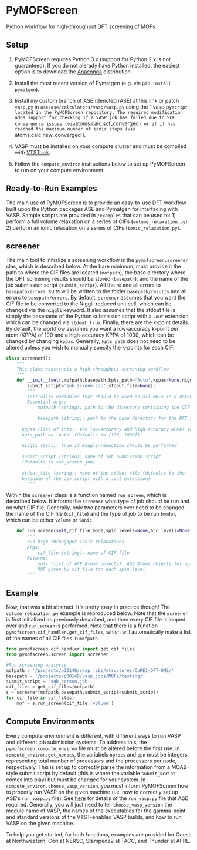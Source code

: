 # PyMOFScreen
Python workflow for high-throughput DFT screening of MOFs

## Setup

1. PyMOFScreen requires Python 3.x (support for Python 2.x is not guaranteed). If you do not alerady have Python installed, the easiest option is to download the [Anaconda](https://www.anaconda.com/download/) distribution.

2. Install the most recent version of Pymatgen (e.g. via `pip install pymatgen`).

3. Install my custom branch of ASE (denoted rASE) at this link or patch `vasp.py` in `ase/ase/calculators/vasp/vasp.py` using the ``vasp.py` script located in the PyMOFScreen repository. The required modification adds support for checking if a VASP job has failed due to SCF convergence issues (via `atoms.calc.scf_converged`) or if it has reached the maximum number of ionic steps (via `atoms.calc.nsw_converged`).

4. VASP must be installed on your compute cluster and must be compiled with [VTSTools](http://theory.cm.utexas.edu/vtsttools/index.html).

5. Follow the `compute_environ` instructions below to set up PyMOFScreen to run on your compute environment.

## Ready-to-Run Examples

The main use of PyMOFScreen is to provide an easy-to-use DFT workflow built upon the Python packages ASE and Pymatgen for interfacing with VASP. Sample scripts are provided in `/examples` that can be used to: 1) perform a full volume relaxation on a series of CIFs (`volume_relaxation.py`); 2) perform an ionic relaxation on a series of CIFs (`ionic_relaxation.py`). 

## screener

The main tool to initialize a screening workflow is the `pymofscreen.screener` clas, which is described below. At the bare minimum, must provide it the path to where the CIF files are located (`mofpath`), the base directory where the DFT screening results should be stored (`basepath`), and the name of the job submission script (`submit_script`). All the re and all errors to `basepath/errors`. sults will be written to the folder `basepath/results` and all errors to `basepath/errors`. By default, `screener` assumes that you want the CIF file to be converted to the Niggli-reduced unit cell, which can be changed via the `niggli` keyword. It also assumes that the stdout file is simply the basename of the Python submission script with a `.out` extension, which can be changed via `stdout_file`. Finally, there are the k-point details. By default, the workflow assumes you want a low-accuracy k-point per atom (KPPA) of 100 and a high-accuracy KPPA of 1000, which can be changed by changing `kppas`. Generally, `kpts_path` does not need to be altered unless you wish to manually specify the k-points for each CIF.

```python
class screener():
	"""
	This class constructs a high-throughput screening workflow
	"""
	def __init__(self,mofpath,basepath,kpts_path='Auto',kppas=None,niggli=True,
		submit_script='sub_screen.job',stdout_file=None):
		"""
		Initialize variables that should be used on all MOFs in a database
		Essential args:
			mofpath (string): path to the directory containing the CIF files
      
			basepath (string): path to the base directory for the DFT screening
			
      kppas (list of ints): the low-accuracy and high-accuracy KPPAs to use if
      kpts_path == 'Auto' (defaults to [100, 1000])
			
      niggli (bool): True if Niggli-reduction should be performed
			
      submit_script (string): name of job submission script
      (defaults to sub_screen.job)
			
      stdout_file (string): name of the stdout file (defaults to the
      basename of the .py script with a .out extension)
		"""
```

Within the `screener` class is a function named `run_screen`, which is described below. It informs the `screener` what type of job should be run and on what CIF file. Generally, only two parameters ever need to be changed: the name of the CIF file (`cif_file`) and the type of job to be run (`mode`), which can be either `volume` or `ionic`.`

```python
	def run_screen(self,cif_file,mode,spin_levels=None,acc_levels=None,calcs=calcs):
		"""
		Run high-throughput ionic relaxations
		Args:
			cif_file (string): name of CIF file
		Returns:
			mofs (list of ASE Atoms objects): ASE Atoms objects for optimized
			MOF given by cif_file for each spin_level
		"""
```
## Example

Now, that was a bit abstract. It's pretty easy in practice though! The `volume_relaxation.py` example is reproduced below. Note that the `screener` is first initialized as previously described, and then every CIF file is looped over and `run_screen` is performed. Note that there is a function `pymofscreen.cif_handler.get_cif_files`, which will automatically make a list of the names of all CIF files in `mofpath`.

```python
from pymofscreen.cif_handler import get_cif_files
from pymofscreen.screen import screener

#Run screening analysis
mofpath = '/projects/p30148/vasp_jobs/structures/CoRE1-DFT-OMS/'
basepath = '/projects/p30148/vasp_jobs/MOFs/testing/'
submit_script = 'sub_screen.job'
cif_files = get_cif_files(mofpath)
s = screener(mofpath,basepath,submit_script=submit_script)
for cif_file in cif_files:
	mof = s.run_screen(cif_file,'volume')
```
## Compute Environments

Every compute environment is different, with different ways to run VASP and different job submission systems. To address this, the `pymofscreen.compute_environ` file must be altered before the first use. In `compute_environ.get_nprocs`, the variabels `nprocs` and `ppn` must be integers representing total number of processors and the processors per node, respectively. This is set up to correctly parse the information from a MOAB-style submit script by default (this is where the variable `submit_script` comes into play) but must be changed for your system. In `compute_environ.choose_vasp_version`, you must inform PyMOFScreen how to properly run VASP on the given machine (i.e. how to correctly set up ASE's `run_vasp.py` file). See [here](https://wiki.fysik.dtu.dk/ase/ase/calculators/vasp.html) for details of the `run_vasp.py` file that ASE required. Generally, you will just need to tell `choose_vasp_version` the module name of VASP, the names of the executables for the gamma-point and standard versions of the VTST-enabled VASP builds, and how to run VASP on the given machine.

To help you get started, for both functions, examples are provided for Quest at Northwestern, Cori at NERSC, Stampede2 at TACC, and Thunder at AFRL. 
